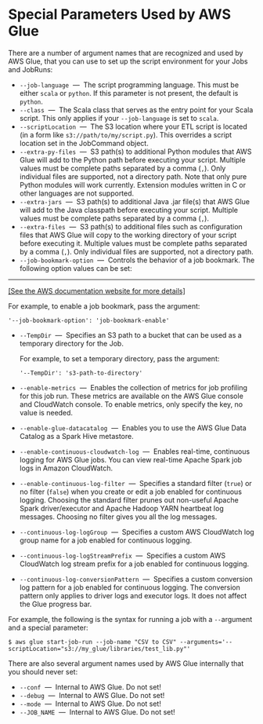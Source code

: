 # Special Parameters Used by AWS Glue<a name="aws-glue-programming-etl-glue-arguments"></a>

There are a number of argument names that are recognized and used by AWS Glue, that you can use to set up the script environment for your Jobs and JobRuns:
+ `--job-language`  —  The script programming language\. This must be either `scala` or `python`\. If this parameter is not present, the default is `python`\.
+ `--class`  —  The Scala class that serves as the entry point for your Scala script\. This only applies if your `--job-language` is set to `scala`\.
+ `--scriptLocation`  —  The S3 location where your ETL script is located \(in a form like `s3://path/to/my/script.py`\)\. This overrides a script location set in the JobCommand object\.
+ `--extra-py-files`  —  S3 path\(s\) to additional Python modules that AWS Glue will add to the Python path before executing your script\. Multiple values must be complete paths separated by a comma \(`,`\)\. Only individual files are supported, not a directory path\. Note that only pure Python modules will work currently\. Extension modules written in C or other languages are not supported\.
+ `--extra-jars`  —  S3 path\(s\) to additional Java \.jar file\(s\) that AWS Glue will add to the Java classpath before executing your script\. Multiple values must be complete paths separated by a comma \(`,`\)\.
+ `--extra-files`  —  S3 path\(s\) to additional files such as configuration files that AWS Glue will copy to the working directory of your script before executing it\. Multiple values must be complete paths separated by a comma \(`,`\)\. Only individual files are supported, not a directory path\.
+ `--job-bookmark-option`  —  Controls the behavior of a job bookmark\. The following option values can be set:  
****    
[\[See the AWS documentation website for more details\]](http://docs.aws.amazon.com/glue/latest/dg/aws-glue-programming-etl-glue-arguments.html)

  For example, to enable a job bookmark, pass the argument:

  ```
  '--job-bookmark-option': 'job-bookmark-enable'
  ```
+ `--TempDir`  —  Specifies an S3 path to a bucket that can be used as a temporary directory for the Job\.

  For example, to set a temporary directory, pass the argument:

  ```
  '--TempDir': 's3-path-to-directory'
  ```
+ `--enable-metrics`  —  Enables the collection of metrics for job profiling for this job run\. These metrics are available on the AWS Glue console and CloudWatch console\. To enable metrics, only specify the key, no value is needed\.
+ `--enable-glue-datacatalog`  —  Enables you to use the AWS Glue Data Catalog as a Spark Hive metastore\.
+ `--enable-continuous-cloudwatch-log`  —  Enables real\-time, continuous logging for AWS Glue jobs\. You can view real\-time Apache Spark job logs in Amazon CloudWatch\.
+ `--enable-continuous-log-filter`  —  Specifies a standard filter \(`true`\) or no filter \(`false`\) when you create or edit a job enabled for continuous logging\. Choosing the standard filter prunes out non\-useful Apache Spark driver/executor and Apache Hadoop YARN heartbeat log messages\. Choosing no filter gives you all the log messages\.
+ `--continuous-log-logGroup`  —  Specifies a custom AWS CloudWatch log group name for a job enabled for continuous logging\.
+ `--continuous-log-logStreamPrefix`  —  Specifies a custom AWS CloudWatch log stream prefix for a job enabled for continuous logging\.
+ `--continuous-log-conversionPattern`  —  Specifies a custom conversion log pattern for a job enabled for continuous logging\. The conversion pattern only applies to driver logs and executor logs\. It does not affect the Glue progress bar\.

For example, the following is the syntax for running a job with a `--`argument and a special parameter:

```
$ aws glue start-job-run --job-name "CSV to CSV" --arguments='--scriptLocation="s3://my_glue/libraries/test_lib.py"'
```

There are also several argument names used by AWS Glue internally that you should never set:
+ `--conf`  —  Internal to AWS Glue\. Do not set\!
+ `--debug`  —  Internal to AWS Glue\. Do not set\!
+ `--mode`  —  Internal to AWS Glue\. Do not set\!
+ `--JOB_NAME`  —  Internal to AWS Glue\. Do not set\!